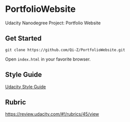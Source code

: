 # PortfolioWebsite
Udacity Nanodegree Project: Portfolio Website

## Get Started
`git clone https://github.com/Qi-Z/PortfolioWebsite.git`

Open `index.html` in your favorite browser.

## Style Guide
[Udacity Style Guide](http://udacity.github.io/frontend-nanodegree-styleguide/)

## Rubric
https://review.udacity.com/#!/rubrics/45/view
